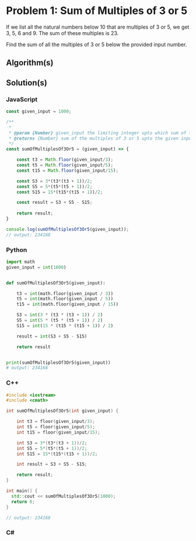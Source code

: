 # Problem 1: Sum of Multiples of 3 or 5

If we list all the natural numbers below 10 that are multiples of 3 or 5, we get 3, 5, 6 and 9. The sum of these multiples is 23.

Find the sum of all the multiples of 3 or 5 below the provided input number.

## Algorithm(s)

## Solution(s)

### JavaScript
```javascript
const given_input = 1000;

/**
 * 
 * @param {Number} given_input the limiting integer upto which sum of the multiples of 3 or 5 is to be calculated
 * @returns {Number} sum of the multiples of 3 or 5 upto the given input
 */
const sumOfMultiplesOf3Or5 = (given_input) => {

    const t3 = Math.floor(given_input/3);
    const t5 = Math.floor(given_input/5);
    const t15 = Math.floor(given_input/15);

    const S3 = 3*(t3*(t3 + 1))/2;
    const S5 = 5*(t5*(t5 + 1))/2;
    const S15 = 15*(t15*(t15 + 1))/2;

    const result = S3 + S5 - S15;
  
    return result;
}

console.log(sumOfMultiplesOf3Or5(given_input));
// output: 234168
```
### Python
```python
import math
given_input = int(1000)


def sumOfMultiplesOf3Or5(given_input):

    t3 = int(math.floor(given_input / 3))
    t5 = int(math.floor(given_input / 5))
    t15 = int(math.floor(given_input / 15))

    S3 = int(3 * (t3 * (t3 + 1)) / 2)
    S5 = int(5 * (t5 * (t5 + 1)) / 2)
    S15 = int(15 * (t15 * (t15 + 1)) / 2)

    result = int(S3 + S5 - S15)

    return result


print(sumOfMultiplesOf3Or5(given_input))
# output: 234168
```
### C++
```cpp
#include <iostream>
#include <cmath>

int sumOfMultiplesOf3Or5(int given_input) {

    int t3 = floor(given_input/3);
    int t5 = floor(given_input/5);
    int t15 = floor(given_input/15);

    int S3 = 3*(t3*(t3 + 1))/2;
    int S5 = 5*(t5*(t5 + 1))/2;
    int S15 = 15*(t15*(t15 + 1))/2;

    int result = S3 + S5 - S15;

    return result;
}

int main() {
  std::cout << sumOfMultiplesOf3Or5(1000);
  return 0;
}

// output: 234168
```
### C#
